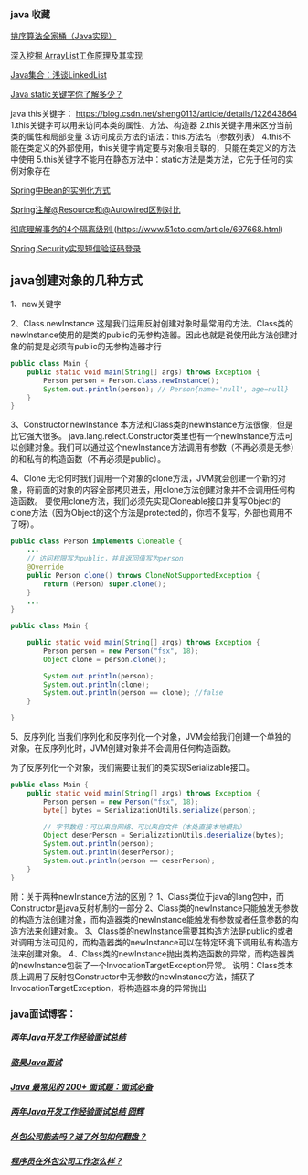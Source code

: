 ### java 收藏
[排序算法全家桶（Java实现）](https://blog.csdn.net/sheng0113/article/details/122186577)

[深入挖掘 ArrayList工作原理及其实现](https://blog.csdn.net/sheng0113/article/details/122615432)

[Java集合：浅谈LinkedList](https://blog.csdn.net/sheng0113/article/details/122774435)

[Java static关键字你了解多少？](https://blog.csdn.net/sheng0113/article/details/121507661)


java this关键字：  https://blog.csdn.net/sheng0113/article/details/122643864
1.this关键字可以用来访问本类的属性、方法、构造器
2.this关键字用来区分当前类的属性和局部变量
3.访问成员方法的语法：this.方法名（参数列表）
4.this不能在类定义的外部使用，this关键字肯定要与对象相关联的，只能在类定义的方法中使用
5.this关键字不能用在静态方法中：static方法是类方法，它先于任何的实例对象存在

[Spring中Bean的实例化方式](https://blog.csdn.net/sheng0113/article/details/124359714)

[Spring注解@Resource和@Autowired区别对比](https://www.cnblogs.com/think-in-java/p/5474740.html)

[彻底理解事务的4个隔离级别 ](https://www.cnblogs.com/jycboy/p/transaction.html) (https://www.51cto.com/article/697668.html)

[Spring Security实现短信验证码登录](https://www.jianshu.com/p/a7c5ee9fb998)


## java创建对象的几种方式
1、new关键字

2、Class.newInstance
这是我们运用反射创建对象时最常用的方法。Class类的newInstance使用的是类的public的无参构造器。因此也就是说使用此方法创建对象的前提是必须有public的无参构造器才行
```java
public class Main {
    public static void main(String[] args) throws Exception {
        Person person = Person.class.newInstance();
        System.out.println(person); // Person{name='null', age=null}
    }
}
```

3、Constructor.newInstance
本方法和Class类的newInstance方法很像，但是比它强大很多。 java.lang.relect.Constructor类里也有一个newInstance方法可以创建对象。我们可以通过这个newInstance方法调用有参数（不再必须是无参）的和私有的构造函数（不再必须是public）。


4、Clone
无论何时我们调用一个对象的clone方法，JVM就会创建一个新的对象，将前面的对象的内容全部拷贝进去，用clone方法创建对象并不会调用任何构造函数。 要使用clone方法，我们必须先实现Cloneable接口并复写Object的clone方法（因为Object的这个方法是protected的，你若不复写，外部也调用不了呀）。
```java
public class Person implements Cloneable {
	...
	// 访问权限写为public，并且返回值写为person
    @Override
    public Person clone() throws CloneNotSupportedException {
        return (Person) super.clone();
    }
    ...
}

public class Main {

    public static void main(String[] args) throws Exception {
        Person person = new Person("fsx", 18);
        Object clone = person.clone();

        System.out.println(person);
        System.out.println(clone);
        System.out.println(person == clone); //false
    }

}
```

5、反序列化
当我们序列化和反序列化一个对象，JVM会给我们创建一个单独的对象，在反序列化时，JVM创建对象并不会调用任何构造函数。

为了反序列化一个对象，我们需要让我们的类实现Serializable接口。
```java
public class Main {
    public static void main(String[] args) throws Exception {
        Person person = new Person("fsx", 18);
        byte[] bytes = SerializationUtils.serialize(person);

        // 字节数组：可以来自网络、可以来自文件（本处直接本地模拟）
        Object deserPerson = SerializationUtils.deserialize(bytes);
        System.out.println(person);
        System.out.println(deserPerson);
        System.out.println(person == deserPerson);
    }
}
```

附：关于两种newInstance方法的区别？
1、Class类位于java的lang包中，而Constructor是java反射机制的一部分
2、Class类的newInstance只能触发无参数的构造方法创建对象，而构造器类的newInstance能触发有参数或者任意参数的构造方法来创建对象。
3、Class类的newInstance需要其构造方法是public的或者对调用方法可见的，而构造器类的newInstance可以在特定环境下调用私有构造方法来创建对象。
4、Class类的newInstance抛出类构造函数的异常，而构造器类的newInstance包装了一个InvocationTargetException异常。
说明：Class类本质上调用了反射包Constructor中无参数的newInstance方法，捕获了InvocationTargetException，将构造器本身的异常抛出



### java面试博客：
##### [两年Java开发工作经验面试总结](https://blog.csdn.net/a754315344/article/details/105384589)
##### [骆昊Java面试](https://blog.csdn.net/jackfrued/article/details/44921941)
##### [Java 最常见的 200+ 面试题：面试必备](https://blog.csdn.net/sufu1065/article/details/88051083)
##### [两年Java开发工作经验面试总结 囧辉](https://joonwhee.blog.csdn.net/article/details/71437307)
##### [外包公司能去吗？进了外包如何翻盘？](https://blog.csdn.net/v123411739/article/details/124580750)
##### [程序员在外包公司工作怎么样？](https://blog.csdn.net/fms5201314/article/details/108302103)
